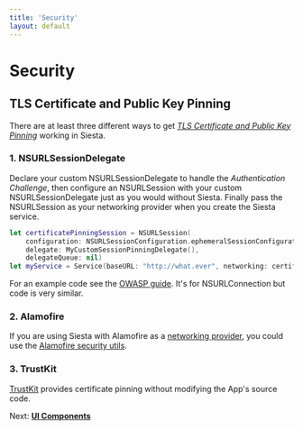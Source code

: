 ```yaml
---
title: 'Security'
layout: default
---
```


# Security

## TLS Certificate and Public Key Pinning
There are at least three different ways to get [_TLS Certificate and Public Key Pinning_](https://www.owasp.org/index.php/Certificate_and_Public_Key_Pinning#What_Is_Pinning.3F) working in Siesta.

### 1. NSURLSessionDelegate

Declare your custom NSURLSessionDelegate to handle the _Authentication Challenge_, then configure an NSURLSession with your custom NSURLSessionDelegate just as you would without Siesta. Finally pass the NSURLSession as your networking provider when you create the Siesta service.

```swift
let certificatePinningSession = NSURLSession(
    configuration: NSURLSessionConfiguration.ephemeralSessionConfiguration(),
    delegate: MyCustomSessionPinningDelegate(),
    delegateQueue: nil)
let myService = Service(baseURL: "http://what.ever", networking: certificatePinningSession)
```

For an example code see the [OWASP guide](https://www.owasp.org/index.php/Certificate_and_Public_Key_Pinning#iOS
). It's for NSURLConnection but code is very similar.

### 2. Alamofire

If you are using Siesta with Alamofire as a [networking provider](http://bustoutsolutions.github.io/siesta/api/Protocols/NetworkingProvider.html), you could use the [Alamofire security utils](https://github.com/Alamofire/Alamofire#security).

### 3. TrustKit

[TrustKit](https://github.com/datatheorem/TrustKit) provides certificate pinning without modifying the App's source code.

<p class='guide-next'>Next: <strong><a href='../ui-components'>UI Components</a></p>
